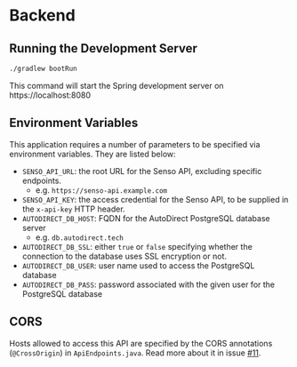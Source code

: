 # Backend

## Running the Development Server
```bash
./gradlew bootRun
```
This command will start the Spring development server on https://localhost:8080

## Environment Variables
This application requires a number of parameters to be specified via environment 
variables. They are listed below:
* `SENSO_API_URL`: the root URL for the Senso API, excluding specific endpoints.
  * e.g. `https://senso-api.example.com`
* `SENSO_API_KEY`: the access credential for the Senso API, to be supplied in the
`x-api-key` HTTP header.
* `AUTODIRECT_DB_HOST`: FQDN for the AutoDirect PostgreSQL database server
  * e.g. `db.autodirect.tech`
* `AUTODIRECT_DB_SSL`: either `true` or `false` specifying whether the connection
to the database uses SSL encryption or not.
* `AUTODIRECT_DB_USER`: user name used to access the PostgreSQL database
* `AUTODIRECT_DB_PASS`: password associated with the given user for the PostgreSQL database

## CORS
Hosts allowed to access this API are specified by the CORS annotations (`@CrossOrigin`) in `ApiEndpoints.java`.
Read more about it in issue [#11](https://github.com/TLI-Group-1/Backend/issues/11).
